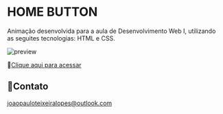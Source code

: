 # HOME BUTTON

Animação desenvolvida para a aula de Desenvolvimento Web I, utilizando as seguites tecnologias: HTML e CSS.

![preview](/Icon)

🔗[Clique aqui para acessar](https://codepen.io/joaop-dev/pen/XWwmPXY)

## 📧Contato

joaopauloteixeiralopes@outlook.com
